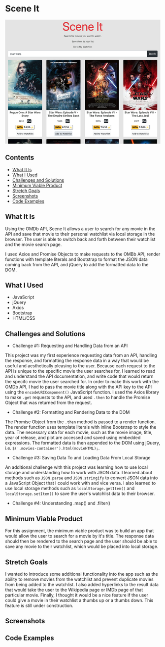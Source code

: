 # Scene It
![Image description](assets/Scene-It.png)
## Contents
- [What It Is](#What-It-Is)
- [What I Used](#What-I-Used)
- [Challenges and Solutions](#Challenges-and-Solutions)
- [Minimum Viable Product](#Minimum-Viable-Product)
- [Stretch Goals](#Stretch-Goals)
- [Screenshots](#Screenshots)
- [Code Examples](#Code-Examples)
## What It Is
Using the OMDb API, Scene It allows a user to search for any movie in the API and save that movie to their personal
watchlist via local storage in the browser. The user is able to switch back and forth between their watchlist and the movie search page. 

I used Axios and Promise Objects to make requests to the OMBb API, render functions with template literals and Bootstrap to format the JSON data coming back from the API, and jQuery to add the formatted data to the DOM.
## What I Used
- JavaScript
- jQuery
- Axios
- Bootstrap
- HTML/CSS
## Challenges and Solutions
- Challenge #1: Requesting and Handling Data from an API

This project was my first experience requesting data from an API, handling the response, and formatting the response data in a way that would be useful and aesthetically pleasing to the user. Because each request to the API is unique to the specific movie the user searches for, I learned to read and understand the API documentation, and write code that would return the specifc movie the user searched for. In order to make this work with the OMDb API, I had to pass the movie title along with the API key to the API using the `encodeURIComponent()` JavaScript function. I used the Axios library to make `.get` requests to the API, and used `.then` to handle the Promise Object that was returned from the request.

- Challenge #2: Formatting and Rendering Data to the DOM

The Promise Object from the `.then` method is passed to a render function. The render function uses template literals with inline Bootstrap to style the data. The necessary data for each movie, such as the movie image, title, year of release, and plot are accessed and saved using embedded expressions. The formatted data is then appended to the DOM using jQuery, i.e. `$('.movies-container').html(movieHTML);`.

- Challenge #3: Saving Data To and Loading Data From Local Storage

An additional challenge with this project was learning how to use local storage and understanding how to work with JSON data. I learned about methods such as `JSON.parse` and `JSON.stringify` to convert JSON data into a JavaScript Object that I could work with and vice versa. I also learned to use local storage methods such as `localStorage.getItem()` and `localStorage.setItem()` to save the user's watchlist data to their browser.

- Challenge #4: Understanding .map() and .filter()

## Minimum Viable Product

For this assignment, the minimum viable product was to build an app that would allow the user to search for a movie by it's title. The response data should then be rendered to the search page and the user should be able to save any movie to their watchlist, which would be placed into local storage.

## Stretch Goals

I wanted to introduce some additional functionality into the app such as the ability to remove movies from the watchlist and prevent duplicate movies from being added to the watchlist. I also added hyperlinks to the result data that would take the user to the Wikipedia page or IMDb page of that particular movie. Finally, I thought it would be a nice feature if the user could give a movie in their watchlist a thumbs up or a thumbs down. This feature is still under construction.

## Screenshots
## Code Examples
